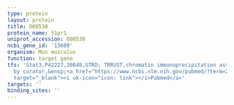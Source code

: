 ```yaml
---
type: protein
layout: protein
title: O08530
protein_name: S1pr1
uniprot_accession: O08530
ncbi_gene_id: '13609'
organism: Mus musculus
function: target gene
tfs: 'Stat3,P42227,20848,GTRD; TRRUST,chromatin immunoprecipitation assay; inferred
  by curator,&ensp;<a href="https://www.ncbi.nlm.nih.gov/pubmed/?term=21102457%5Buid%5D"
  target="_blank"><i uk-icon="icon: link"></i>Pubmed</a>'
targets: ''
binding_sites: ''
---
```

